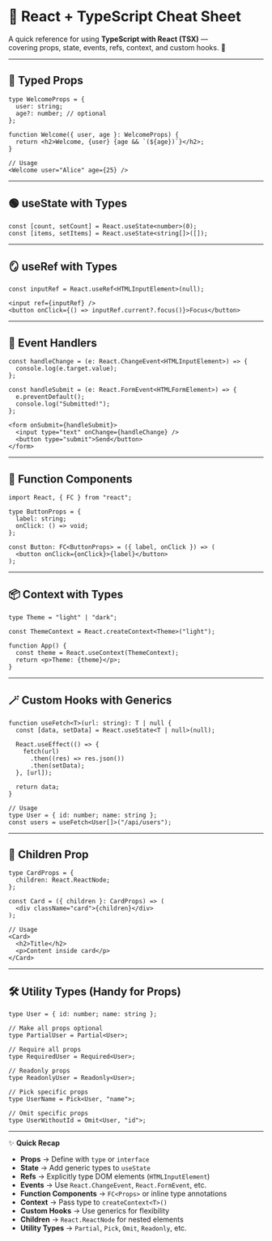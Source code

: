 # 📘 React + TypeScript Cheat Sheet

A quick reference for using **TypeScript with React (TSX)** —  
covering props, state, events, refs, context, and custom hooks. 🚀

---

## 🔑 Typed Props

```tsx
type WelcomeProps = {
  user: string;
  age?: number; // optional
};

function Welcome({ user, age }: WelcomeProps) {
  return <h2>Welcome, {user} {age && `(${age})`}</h2>;
}

// Usage
<Welcome user="Alice" age={25} />
```

---

## 🟢 useState with Types

```tsx
const [count, setCount] = React.useState<number>(0);
const [items, setItems] = React.useState<string[]>([]);
```

---

## 🪞 useRef with Types

```tsx
const inputRef = React.useRef<HTMLInputElement>(null);

<input ref={inputRef} />
<button onClick={() => inputRef.current?.focus()}>Focus</button>
```

---

## 🔄 Event Handlers

```tsx
const handleChange = (e: React.ChangeEvent<HTMLInputElement>) => {
  console.log(e.target.value);
};

const handleSubmit = (e: React.FormEvent<HTMLFormElement>) => {
  e.preventDefault();
  console.log("Submitted!");
};

<form onSubmit={handleSubmit}>
  <input type="text" onChange={handleChange} />
  <button type="submit">Send</button>
</form>
```

---

## 🧱 Function Components

```tsx
import React, { FC } from "react";

type ButtonProps = {
  label: string;
  onClick: () => void;
};

const Button: FC<ButtonProps> = ({ label, onClick }) => (
  <button onClick={onClick}>{label}</button>
);
```
---

## 📦 Context with Types

```tsx
type Theme = "light" | "dark";

const ThemeContext = React.createContext<Theme>("light");

function App() {
  const theme = React.useContext(ThemeContext);
  return <p>Theme: {theme}</p>;
}
```

---

## 🪄 Custom Hooks with Generics

```tsx
function useFetch<T>(url: string): T | null {
  const [data, setData] = React.useState<T | null>(null);

  React.useEffect(() => {
    fetch(url)
      .then((res) => res.json())
      .then(setData);
  }, [url]);

  return data;
}

// Usage
type User = { id: number; name: string };
const users = useFetch<User[]>("/api/users");
```

---

## 👶 Children Prop

```tsx
type CardProps = {
  children: React.ReactNode;
};

const Card = ({ children }: CardProps) => (
  <div className="card">{children}</div>
);

// Usage
<Card>
  <h2>Title</h2>
  <p>Content inside card</p>
</Card>
```

---

## 🛠 Utility Types (Handy for Props)

```tsx
type User = { id: number; name: string };

// Make all props optional
type PartialUser = Partial<User>;

// Require all props
type RequiredUser = Required<User>;

// Readonly props
type ReadonlyUser = Readonly<User>;

// Pick specific props
type UserName = Pick<User, "name">;

// Omit specific props
type UserWithoutId = Omit<User, "id">;
```

---
✨ **Quick Recap**

- **Props** → Define with `type` or `interface`  
- **State** → Add generic types to `useState`  
- **Refs** → Explicitly type DOM elements (`HTMLInputElement`)  
- **Events** → Use `React.ChangeEvent`, `React.FormEvent`, etc.  
- **Function Components** → `FC<Props>` or inline type annotations  
- **Context** → Pass type to `createContext<T>()`  
- **Custom Hooks** → Use generics for flexibility  
- **Children** → `React.ReactNode` for nested elements  
- **Utility Types** → `Partial`, `Pick`, `Omit`, `Readonly`, etc.  
